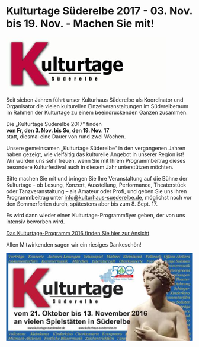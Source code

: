 # Kulturtage Süderelbe 2017 - 03. Nov. bis 19. Nov. - Machen Sie mit!

![](/img/wsb_432x142_Kulturtage+Kopie.jpg)

Seit sieben Jahren führt unser Kulturhaus Süderelbe als Koordinator und
Organisator die vielen kulturellen Einzelveranstaltungen im Süderelberaum
im Rahmen der Kulturtage zu einem beeindruckenden Ganzen zusammen.

Die „Kulturtage Süderelbe 2017“ finden  
**von Fr, den 3. Nov. bis So, den 19. Nov. 17**  
statt, diesmal eine Dauer von rund zwei Wochen.


Unsere gemeinsamen „Kulturtage Süderelbe“ in den vergangenen Jahren haben gezeigt,
wie vielfältig das kulturelle Angebot in unserer Region ist! Wir würden uns sehr
freuen, wenn Sie mit Ihrem Programmbeitrag dieses besondere Kulturfestival auch
in diesem Jahr unterstützen möchten.

Bitte machen Sie mit und bringen Sie Ihre Veranstaltung auf die Bühne der
Kulturtage - ob Lesung, Konzert, Ausstellung, Performance, Theaterstück oder
Tanzveranstaltung – als Amateur oder Profi, und geben Sie uns Ihren Programmbeitrag
unter info@kulturhaus-suederelbe.de, möglichst noch vor den Sommerferien durch,
spätestens aber bis zum 8. Sept. 17.

Es wird dann wieder einen Kulturtage-Programmflyer geben, der von uns intensiv
beworben wird.

[Das Kulturtage-Programm 2016 finden Sie hier zur
Ansicht](/downloads/Flyer+Kulturtage_011116.pdf)

Allen Mitwirkenden sagen wir
ein riesiges Dankeschön!

![](/img/wsb_511x239_Kulturtage_2016.jpg)
